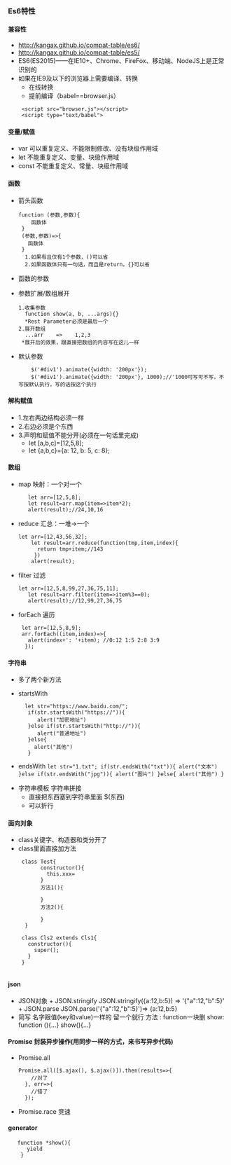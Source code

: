 ### Es6特性

####  兼容性
 -  http://kangax.github.io/compat-table/es6/
 -  http://kangax.github.io/compat-table/es5/
 -  ES6(ES2015)——在IE10+、Chrome、FireFox、移动端、NodeJS上是正常识别的
 -  如果在IE9及以下的浏览器上需要编译、转换
	+ 在线转换
	+ 提前编译（babel==browser.js）
	```
	 <script src="browser.js"></script>
	 <script type="text/babel">
	```
#### 变量/赋值
 - var     可以重复定义、不能限制修改、没有块级作用域
 - let     不能重复定义、变量、块级作用域
 - const   不能重复定义、常量、块级作用域
#### 函数
 - 箭头函数
   ```
   function (参数,参数){
       函数体
    }
    (参数,参数)=>{
      函数体
    }
     1.如果有且仅有1个参数，()可以省
     2.如果函数体只有一句话，而且是return，{}可以省
   ```
 - 函数的参数
  + 参数扩展/数组展开
     ```
	1.收集参数
	   function show(a, b, ...args){}
	   *Rest Parameter必须是最后一个
	2.展开数组
	   ...arr    =>    1,2,3
	  *展开后的效果，跟直接把数组的内容写在这儿一样
     ```
  + 默认参数
     ``` 
         $('#div1').animate({width: '200px'});
         $('#div1').animate({width: '200px'}, 1000);//'1000可写可不写，不写按默认执行，写的话按这个执行
      ```
####  解构赋值
 - 1.左右两边结构必须一样
 - 2.右边必须是个东西
 - 3.声明和赋值不能分开(必须在一句话里完成)
   + let [a,b,c]=[12,5,8];
   + let {a,b,c}={a: 12, b: 5, c: 8};
#### 数组
  -  map     映射：一个对一个
     ```
        let arr=[12,5,8];
        let result=arr.map(item=>item*2);
        alert(result);//24,10,16
     ```
  -  reduce  汇总：一堆->一个
     ```
	 let arr=[12,43,56,32];
         let result=arr.reduce(function(tmp,item,index){
           return tmp+item;//143
          })
         alert(result);
      ```
  -  filter   过滤
      ```
	 let arr=[12,5,8,99,27,36,75,11];
         let result=arr.filter(item=>item%3==0);
         alert(result);//12,99,27,36,75
      ```
  -  forEach 遍历
      ```
       let arr=[12,5,8,9];
       arr.forEach((item,index)=>{
         alert(index+': '+item); //0:12 1:5 2:8 3:9
        });
      ```  
####  字符串
  -  多了两个新方法
   + startsWith
     ```
       let str="https://www.baidu.com/";
	    if(str.startsWith("https://")){
	       alert("加密地址")
	    }else if(str.startsWith("http://")){
	       alert("普通地址")
	    }else{
	      alert("其他")
	    }
      ```
   + endsWith
         ```
	        let str="1.txt";
		if(str.endsWith("txt")){
		   alert("文本")
		}else if(str.endsWith("jpg")){
		    alert("图片")
		}else{
		   alert("其他")
		}
           ```  
  - 字符串模板 字符串拼接 
    + 直接把东西塞到字符串里面  $(东西)
    + 可以折行
####  面向对象
  - class关键字、构造器和类分开了
  - class里面直接加方法
     ```
      class Test{
		    constructor(){
		      this.xxx=
		    }
		    方法1(){
		
		    }
		    方法2(){
		
		    }
	   }
	
	  class Cls2 extends Cls1{
	    constructor(){
	      super();
	    }
	  }
	  
     ```
####  json
   - JSON对象
	+  JSON.stringify
	   JSON.stringify({a:12,b:5})  =>  '{"a":12,"b":5}'
    + JSON.parse
      JSON.parse('{"a":12,"b":5}')=>  {a:12,b:5}
   -  简写
         名字跟值(key和value)一样的      留一个就行
         方法                           : function一块删
         show: function (){...}
         show(){...}
####  Promise 封装异步操作(用同步一样的方式，来书写异步代码)
   -  Promise.all
      ```
      Promise.all([$.ajax(), $.ajax()]).then(results=>{
		  //对了
		}, err=>{
		  //错了
		});
      ```
   -  Promise.race    竞速
#### generator
 ```
    function *show(){
       yield
     }	
 ```
